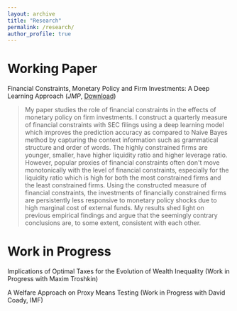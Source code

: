```yaml
---
layout: archive
title: "Research"
permalink: /research/
author_profile: true
---
```


Working Paper
===
Financial Constraints, Monetary Policy and Firm Investments: A Deep Learning Approach (_JMP_, [Download](https://www.dropbox.com/s/p9pjsab02a4ie8y/JMP_YS.pdf?dl=0))
> My paper studies the role of financial constraints in the effects of monetary policy on firm investments. I construct a quarterly measure of financial constraints with SEC filings using a deep learning model which improves the prediction accuracy as compared to Naive Bayes method by capturing the context information such as grammatical structure and order of words. The highly constrained firms are younger, smaller, have higher liquidity ratio and higher leverage ratio. However, popular proxies of financial constraints often don't move monotonically with the level of financial constraints, especially for the liquidity ratio which is high for both the most constrained firms and the least constrained firms. Using the constructed measure of financial constraints, the investments of financially constrained firms are persistently less responsive to monetary policy shocks due to high marginal cost of external funds. My results shed light on previous empirical findings and argue that the seemingly contrary conclusions are, to some extent, consistent with each other.

Work in Progress
=====
Implications of Optimal Taxes for the Evolution of Wealth Inequality (Work in Progress with Maxim Troshkin)

A Welfare Approach on Proxy Means Testing (Work in Progress with David Coady, IMF)
